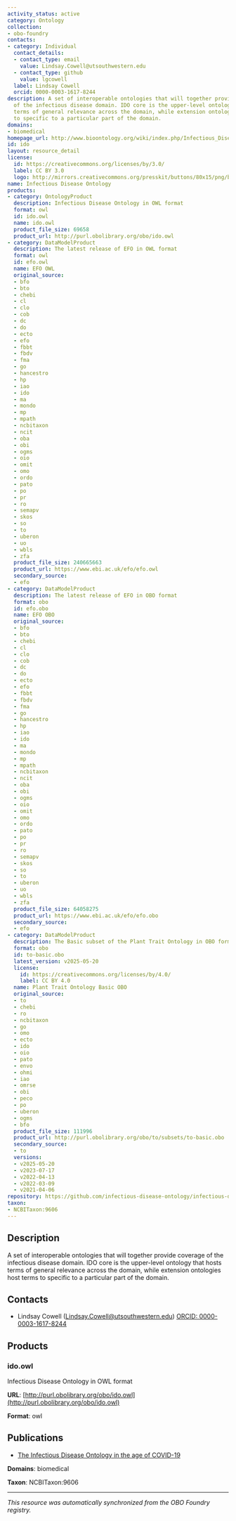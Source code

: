 ```yaml
---
activity_status: active
category: Ontology
collection:
- obo-foundry
contacts:
- category: Individual
  contact_details:
  - contact_type: email
    value: Lindsay.Cowell@utsouthwestern.edu
  - contact_type: github
    value: lgcowell
  label: Lindsay Cowell
  orcid: 0000-0003-1617-8244
description: A set of interoperable ontologies that will together provide coverage
  of the infectious disease domain. IDO core is the upper-level ontology that hosts
  terms of general relevance across the domain, while extension ontologies host terms
  to specific to a particular part of the domain.
domains:
- biomedical
homepage_url: http://www.bioontology.org/wiki/index.php/Infectious_Disease_Ontology
id: ido
layout: resource_detail
license:
  id: https://creativecommons.org/licenses/by/3.0/
  label: CC BY 3.0
  logo: http://mirrors.creativecommons.org/presskit/buttons/80x15/png/by.png
name: Infectious Disease Ontology
products:
- category: OntologyProduct
  description: Infectious Disease Ontology in OWL format
  format: owl
  id: ido.owl
  name: ido.owl
  product_file_size: 69658
  product_url: http://purl.obolibrary.org/obo/ido.owl
- category: DataModelProduct
  description: The latest release of EFO in OWL format
  format: owl
  id: efo.owl
  name: EFO OWL
  original_source:
  - bfo
  - bto
  - chebi
  - cl
  - clo
  - cob
  - dc
  - do
  - ecto
  - efo
  - fbbt
  - fbdv
  - fma
  - go
  - hancestro
  - hp
  - iao
  - ido
  - ma
  - mondo
  - mp
  - mpath
  - ncbitaxon
  - ncit
  - oba
  - obi
  - ogms
  - oio
  - omit
  - omo
  - ordo
  - pato
  - po
  - pr
  - ro
  - semapv
  - skos
  - so
  - to
  - uberon
  - uo
  - wbls
  - zfa
  product_file_size: 240665663
  product_url: https://www.ebi.ac.uk/efo/efo.owl
  secondary_source:
  - efo
- category: DataModelProduct
  description: The latest release of EFO in OBO format
  format: obo
  id: efo.obo
  name: EFO OBO
  original_source:
  - bfo
  - bto
  - chebi
  - cl
  - clo
  - cob
  - dc
  - do
  - ecto
  - efo
  - fbbt
  - fbdv
  - fma
  - go
  - hancestro
  - hp
  - iao
  - ido
  - ma
  - mondo
  - mp
  - mpath
  - ncbitaxon
  - ncit
  - oba
  - obi
  - ogms
  - oio
  - omit
  - omo
  - ordo
  - pato
  - po
  - pr
  - ro
  - semapv
  - skos
  - so
  - to
  - uberon
  - uo
  - wbls
  - zfa
  product_file_size: 64058275
  product_url: https://www.ebi.ac.uk/efo/efo.obo
  secondary_source:
  - efo
- category: DataModelProduct
  description: The Basic subset of the Plant Trait Ontology in OBO format
  format: obo
  id: to-basic.obo
  latest_version: v2025-05-20
  license:
    id: https://creativecommons.org/licenses/by/4.0/
    label: CC BY 4.0
  name: Plant Trait Ontology Basic OBO
  original_source:
  - to
  - chebi
  - ro
  - ncbitaxon
  - go
  - omo
  - ecto
  - ido
  - oio
  - pato
  - envo
  - ohmi
  - iao
  - omrse
  - obi
  - peco
  - po
  - uberon
  - ogms
  - bfo
  product_file_size: 111996
  product_url: http://purl.obolibrary.org/obo/to/subsets/to-basic.obo
  secondary_source:
  - to
  versions:
  - v2025-05-20
  - v2023-07-17
  - v2022-04-13
  - v2022-03-09
  - v2021-04-06
repository: https://github.com/infectious-disease-ontology/infectious-disease-ontology
taxon:
- NCBITaxon:9606
---
```

## Description

A set of interoperable ontologies that will together provide coverage of the infectious disease domain. IDO core is the upper-level ontology that hosts terms of general relevance across the domain, while extension ontologies host terms to specific to a particular part of the domain.

## Contacts

- Lindsay Cowell (Lindsay.Cowell@utsouthwestern.edu) [ORCID: 0000-0003-1617-8244](https://orcid.org/0000-0003-1617-8244)

## Products

### ido.owl

Infectious Disease Ontology in OWL format

**URL**: [http://purl.obolibrary.org/obo/ido.owl](http://purl.obolibrary.org/obo/ido.owl)

**Format**: owl

## Publications

- [The Infectious Disease Ontology in the age of COVID-19](https://www.ncbi.nlm.nih.gov/pubmed/34275487)

**Domains**: biomedical

**Taxon**: NCBITaxon:9606

---

*This resource was automatically synchronized from the OBO Foundry registry.*